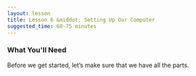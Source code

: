 ```yaml
---
layout: lesson
title: Lesson 6 &middot; Setting Up Our Computer
suggested_time: 60-75 minutes
---
```


### What You'll Need

Before we get started, let’s make sure that we have all the parts.
